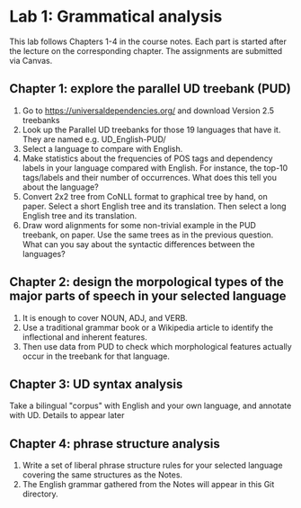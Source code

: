 # Lab 1: Grammatical analysis


This lab follows Chapters 1-4 in the course notes. Each part is started after the lecture on the corresponding chapter.
The assignments are submitted via Canvas.

## Chapter 1: explore the parallel UD treebank (PUD)

1. Go to https://universaldependencies.org/ and download Version 2.5 treebanks
2. Look up the Parallel UD treebanks for those 19 languages that have it. They are named e.g. UD_English-PUD/
3. Select a language to compare with English.
4. Make statistics about the frequencies of POS tags and dependency labels in your language compared with English.
  For instance, the top-10 tags/labels and their number of occurrences.
  What does this tell you about the language?
5. Convert 2x2 tree from CoNLL format to graphical tree by hand, on paper.
  Select a short English tree and its translation.
  Then select a long English tree and its translation.
6. Draw word alignments for some non-trivial example in the PUD treebank, on paper.
  Use the same trees as in the previous question.
  What can you say about the syntactic differences between the languages?


## Chapter 2: design the morpological types of the major parts of speech in your selected language

1. It is enough to cover NOUN, ADJ, and VERB.
2. Use a traditional grammar book or a Wikipedia article to identify the inflectional and inherent features.
3. Then use data from PUD to check which morphological features actually occur in the treebank for that language. 

## Chapter 3: UD syntax analysis

Take a bilingual "corpus" with English and your own language, and annotate with UD. Details to appear later


## Chapter 4: phrase structure analysis

1. Write a set of liberal phrase structure rules for your selected language covering the same structures as the Notes. 
2. The English grammar gathered from the Notes will appear in this Git directory.



